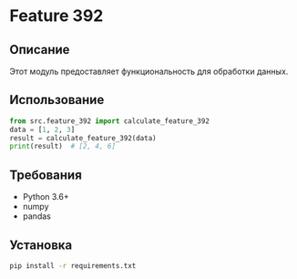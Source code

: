 # Feature 392
## Описание
Этот модуль предоставляет функциональность для обработки данных.
## Использование
```python
from src.feature_392 import calculate_feature_392
data = [1, 2, 3]
result = calculate_feature_392(data)
print(result)  # [2, 4, 6]
```
## Требования
- Python 3.6+
- numpy
- pandas
## Установка
```bash
pip install -r requirements.txt
```